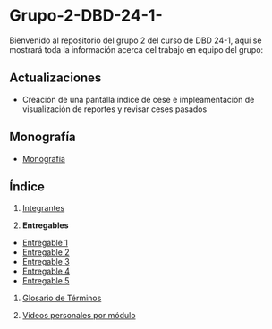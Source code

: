 # Grupo-2-DBD-24-1-

Bienvenido al repositorio del grupo 2 del curso de DBD 24-1, aquí se mostrará toda la información acerca del trabajo en equipo del grupo:

## Actualizaciones
- Creación de una pantalla índice de cese e impleamentación de visualización de reportes y revisar ceses pasados

## Monografía
- [Monografía](Monografía/Monografia.md)

## Índice
1. [Integrantes](Presentacion1/integrantes.md)

2. **Entregables**
- [Entregable 1](Monografía/CAP1/1.md)
- [Entregable 2](Monografía/CAP2/2.md)
- [Entregable 3](Entregables/Entregable3.md)
- [Entregable 4](Entregables/Entregable4.md)
- [Entregable 5](Entregables/Entregable5.md)

1. [Glosario de Términos](Glosario.md)

2. [Videos personales por módulo](Videos/Video.md)



   
